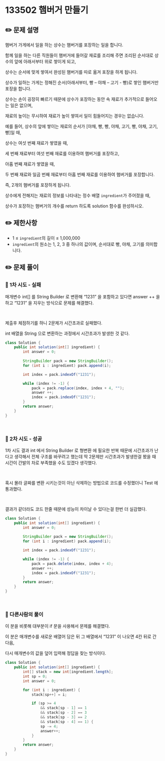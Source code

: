 # 133502 햄버거 만들기

## ✏️ **문제 설명**

햄버거 가게에서 일을 하는 상수는 햄버거를 포장하는 일을 합니다. 

함께 일을 하는 다른 직원들이 햄버거에 들어갈 재료를 조리해 주면 조리된 순서대로 상수의 앞에 아래서부터 위로 쌓이게 되고, 

상수는 순서에 맞게 쌓여서 완성된 햄버거를 따로 옮겨 포장을 하게 됩니다. 

상수가 일하는 가게는 정해진 순서(아래서부터, 빵 – 야채 – 고기 - 빵)로 쌓인 햄버거만 포장을 합니다. 

상수는 손이 굉장히 빠르기 때문에 상수가 포장하는 동안 속 재료가 추가적으로 들어오는 일은 없으며, 

재료의 높이는 무시하여 재료가 높이 쌓여서 일이 힘들어지는 경우는 없습니다.

예를 들어, 상수의 앞에 쌓이는 재료의 순서가 [야채, 빵, 빵, 야채, 고기, 빵, 야채, 고기, 빵]일 때, 

상수는 여섯 번째 재료가 쌓였을 때, 

세 번째 재료부터 여섯 번째 재료를 이용하여 햄버거를 포장하고, 

아홉 번째 재료가 쌓였을 때, 

두 번째 재료와 일곱 번째 재료부터 아홉 번째 재료를 이용하여 햄버거를 포장합니다. 

즉, 2개의 햄버거를 포장하게 됩니다.

상수에게 전해지는 재료의 정보를 나타내는 정수 배열 `ingredient`가 주어졌을 때, 

상수가 포장하는 햄버거의 개수를 return 하도록 solution 함수를 완성하시오.

## ✏️ 제한사항

- 1 ≤ `ingredient`의 길이 ≤ 1,000,000
- `ingredient`의 원소는 1, 2, 3 중 하나의 값이며, 순서대로 빵, 야채, 고기를 의미합니다.

## ✏️ 문제 풀이

### 📍 1차 시도 - 실패

매개변수 int[] 를 String Builder 로 변환해 “1231” 을 포함하고 있다면 answer ++ 을하고 “1231” 을 지우는 방식으로 문제를 해결했다.

<br>

제출후 체점하기를 하니 2문제가 시간초과로 실패했다.

int 배열을 String 으로 변환하는 과정에서 시간초과가 발생한 것 같다.

```java
class Solution {
    public int solution(int[] ingredient) {
        int answer = 0;
        
        StringBuilder pack = new StringBuilder();
        for (int i : ingredient) pack.append(i);

        int index = pack.indexOf("1231");

        while (index != -1) {
            pack = pack.replace(index, index + 4, "");
            answer ++;
            index = pack.indexOf("1231");
        }
        return answer;
    }
}
```

<br>

### 📍 2차 시도 - 성공

1차 시도 결과 int 에서 String Builder 로 형변환 에 필요한 반복 때문에 시간초과가 난다고 생각해서 전체 구조를 바꾸려고 했는데
딱 2문제만 시간초과가 발생한걸 봤을 때 시간이 간발의 차로 부족했을 수도 있겠다 생각했다.

<br>

혹시 몰라 글짜를 변환 시키는것이 아닌 삭제하는 방법으로 코드를 수정했더니 Test 에 통과했다.

<br>

결과가 같더라도 코드 한줄 때문에 성능이 차이날 수 있다는걸 한번 더 실감했다.

```java
class Solution {
    public int solution(int[] ingredient) {
        int answer = 0;
        
        StringBuilder pack = new StringBuilder();
        for (int i : ingredient) pack.append(i);

        int index = pack.indexOf("1231");

        while (index != -1) {
            pack = pack.delete(index, index + 4);
            answer ++;
            index = pack.indexOf("1231");
        }
        return answer;
    }
}
```

<br>

### 📍 다른사람의 풀이

이 분을 비롯해 대부분이 if 문을 사용해서 문제를 해결했다.

이 분은 매개변수를 새로운 배열어 담은 뒤 그 배열에서 “1231” 이 나오면 4칸 뒤로 간다음,

 다시 매개변수의 값을 덮어 입력해 정답을 찾는 방식이다.

```java
class Solution {
    public int solution(int[] ingredient) {
        int[] stack = new int[ingredient.length];
        int sp = 0;
        int answer = 0;

        for (int i : ingredient) {
            stack[sp++] = i;

            if (sp >= 4
                && stack[sp - 1] == 1
                && stack[sp - 2] == 3
                && stack[sp - 3] == 2
                && stack[sp - 4] == 1) {
                sp -= 4;
                answer++;
            }
        }
        return answer;
    }
}
```